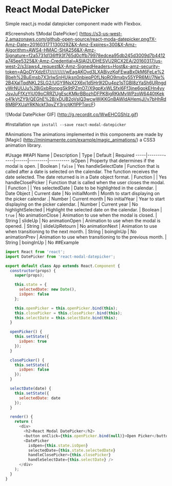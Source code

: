 # React Modal DatePicker
Simple react.js modal datepicker component made with Flexbox.

#Screenshots
![Modal DatePicker] (https://s3-us-west-2.amazonaws.com/github-open-source/react-moda-datepicker.png?X-Amz-Date=20160317T130029Z&X-Amz-Expires=300&X-Amz-Algorithm=AWS4-HMAC-SHA256&X-Amz-Signature=f2a5731d136ff93f765d0cffb79978edcea95db245d3009d7b4412a745ee5325&X-Amz-Credential=ASIAI2UDHESVU2RCX2EA/20160317/us-west-2/s3/aws4_request&X-Amz-SignedHeaders=Host&x-amz-security-token=AQoDYXdzEI7//////////wEagAKOvd3LXABivzKqFEwaBx0kM6FeLe%2Bbeh%2BuEmsb7X3rIwSnHUjksn0nbiepP0fLNoRO9mxby55YPR6M//7Ne%2B4XaITqdNKL2SLG2/UGY9NsX2X6xj1d5Hr9l2Du4pz1sTGBI8zYaSh6URngdvWrNUUJu%2BjGxbRonpgSk9tPZmO7/X9gpKxWLSfxl6Ff3jne6gokEHn4yvJsvJuFfXzYiU09oCRRZUgEscKMkrBBozhDFPK8igRKkMvWPzoW6440tKeko41kVtZY9/QEGhE%2B/xDUB2oVslQ3wcwWjKKGnBAWIdAHemjJ//v7bHhRd8MBPXUaYRKNckf3pvZY3rjctjKfIPPTqrcF)

![Modal DatePicker GIF] (http://g.recordit.co/WwEHCGShlz.gif)

#Installation
`npm install --save react-modal-datepicker`

#Animations
The animations implemented in this components are made by [Magic] (http://minimamente.com/example/magic_animations/) a CSS3 animation library.

#Usage
##API
Name | Description | Type | Default | Required
-----|-------------|------|---------|----------
isOpen | Property that determines if the modal is open. | Boolean | `false` | Yes
handleSelectDate | Function that is called after a date is selected on the calendar. The function receives the date selected. The date returned is in a Date object format. | Function | | Yes
handleClosePicker | Function that is called when the user closes the modal. | Function | | Yes
selectedDate | Date to be highlighted in the calendar. | Date Object | Current date | No
initialMonth | Month to start displaying on the picker calendar .| Number | Current month | No
initialYear | Year to start displaying on the picker calendar. | Number | Current year | No
highlightSelected | Highlight the selected date on the calendar. | Boolean | `true` | No
animationClose | Animation to use when the modal is closed. | String | slideUp | No
animationOpen | Animation to use when the modal is opened. | String | slideUpRetourn | No
animationNext | Animation to use when transitioning to the next month. | String | boingInUp | No
animationPrev | Animation to use when transitioning to the previous month. | String | boingInUp | No
##Example
```javascript
import React from 'react';
import DatePicker from 'react-modal-datepicker';

export default class App extends React.Component {
  constructor(props) {
    super(props);

    this.state = {
      selectedDate: new Date(),
      isOpen: false
    };

    this.openPicker = this.openPicker.bind(this);
    this.closePicker = this.closePicker.bind(this);
    this.selectDate = this.selectDate.bind(this);
  }

  openPicker() {
    this.setState({
      isOpen: true
    });
  }

  closePicker() {
    this.setState({
      isOpen: false
    });
  }

  selectDate(date) {
    this.setState({
      selectedDate: date
    });
  }

  render() {
    return (
      <div>
        <h2>React Modal DatePicker</h2>
        <button onClick={this.openPicker.bind(null)}>Open Picker</button>
        <DatePicker
          isOpen={this.state.isOpen}
          selectedDate={this.state.selectedDate}
          handleClosePicker={this.closePicker}
          handleSelectDate={this.selectDate} />
      </div>
    );
  }
}
```
